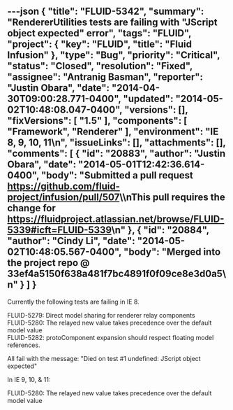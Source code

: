 ---json
{
  "title": "FLUID-5342",
  "summary": "RendererUtilities tests are failing with \"JScript object expected\" error",
  "tags": "FLUID",
  "project": {
    "key": "FLUID",
    "title": "Fluid Infusion"
  },
  "type": "Bug",
  "priority": "Critical",
  "status": "Closed",
  "resolution": "Fixed",
  "assignee": "Antranig Basman",
  "reporter": "Justin Obara",
  "date": "2014-04-30T09:00:28.771-0400",
  "updated": "2014-05-02T10:48:08.047-0400",
  "versions": [],
  "fixVersions": [
    "1.5"
  ],
  "components": [
    "Framework",
    "Renderer"
  ],
  "environment": "IE 8, 9, 10, 11\n",
  "issueLinks": [],
  "attachments": [],
  "comments": [
    {
      "id": "20883",
      "author": "Justin Obara",
      "date": "2014-05-01T12:42:36.614-0400",
      "body": "Submitted a pull request <https://github.com/fluid-project/infusion/pull/507>\\\nThis pull requires the change for <https://fluidproject.atlassian.net/browse/FLUID-5339#icft=FLUID-5339>\n"
    },
    {
      "id": "20884",
      "author": "Cindy Li",
      "date": "2014-05-02T10:48:05.567-0400",
      "body": "Merged into the project repo @ 33ef4a5150f638a481f7bc4891f0f09ce8e3d0a5\n"
    }
  ]
}
---
Currently the following tests are failing in IE 8.

FLUID-5279: Direct model sharing for renderer relay components\
FLUID-5280: The relayed new value takes precedence over the default model value\
FLUID-5282: protoComponent expansion should respect floating model references.

All fail with the message: "Died on test #1 undefined: JScript object expected"

In IE 9, 10, & 11:

FLUID-5280: The relayed new value takes precedence over the default model value

        